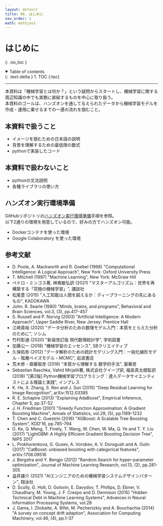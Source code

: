 ```yaml
---
layout: default
title: 00, はじめに
nav_order: 1
math: mathjax3
---
```


# はじめに
{: .no_toc }

<details open markdown="block">
  <summary>
    Table of contents
  </summary>
  {: .text-delta }
1. TOC
{:toc}
</details>

---


本資料は「機械学習とは何か？」という疑問からスタートし、機械学習に関する周辺知識の中でも実務に直結するものを中心に取り扱う。  
本資料のゴールは、ハンズオンを通して与えられたデータから機械学習モデルを作成・運用に乗せるまでの一連の流れを掴むこと。  

## 本資料で扱うこと

- イメージを掴むための日本語の説明
- 背景を理解するための最低限の数式
- pythonで実装したコード

## 本資料で扱わないこと

- pythonの文法説明
- 各種ライブラリの使い方

## ハンズオン実行環境準備

GitHubリポジトリの[ハンズオン実行環境準備](https://github.com/suchu3/studyML#studyml)手順を参照。  
以下2通りの環境を用意しているので、好みの方でハンズオン可能。

- Dockerコンテナを使った環境
- Google Colaboratory を使った環境

## 参考文献

- D. Poole, A. Mackworth and R. Goebel (1998) "Computational Intelligence: A Logical Approach", New York: Oxford University Press
- T. Mitchell (1997) "Machine Learning", New York: McGraw Hill
- ペドロ・ミンゴス著, 神嶌敏弘訳 (2021) "マスターアルゴリズム：世界を再構築する「究極の機械学習」", 講談社
- 松尾豊 (2015) "人工知能は人間を超えるか：ディープラーニングの先にあるもの", KADOKAWA
- John. R. Searle (1980) "Minds, brains, and programs", Behavioral and Brain Sciences, vol.3, (3), pp.417-457
- S. Russell and P. Norvig (2003) "Artificial Intelligence: A Modern Approach", Upper Saddle River, New Jersey: Prentice Hall
- 江崎貴裕 (2020) "データ分析のための数理モデル入門：本質をとらえた分析のために", ソシム
- 竹村彰通 (2020) "新装改訂版 現代数理統計学", 学術図書
- 加藤公一 (2018) "機械学習のエッセンス", SBクリエイティブ
- 久保拓弥 (2012) "データ解析のための統計モデリング入門：一般化線形モデル・階層ベイズモデル・MCMC", 岩波書店
- 荒木修・齋藤智彦 (2016) "本質から理解する 数学的手法", 裳華房
- Sebastian Raschka, Vahid Mirjalili著, 株式会社クイープ訳, 福島真太朗監訳 (2018) "[第2版] Python機械学習プログラミング：達人データサイエンティストによる理論と実践", インプレス
- K. He, X. Zhang, S. Ren and J. Sun (2015) "Deep Residual Learning for Image Recognition", arXiv:1512.03385
- R. E. Schapire (2013) "Explaining AdaBoost", Empirical Inference, Chapter 5, pp.37-52
- J. H. Friedman (2001) "Greedy Function Approximation: A Gradient Boosting Machine", Annals of Statistics, vol.29, (5), pp.1189-1232
- T. Chen and C. Guestrin (2016) "XGBoost: A Scalable Tree Boosting System", KDD'16, pp.785-794
- G. Ke, Q. Meng, T. Finely, T. Wang, W. Chen, W. Ma, Q. Ye and T. Y. Liu (2017) "LightGBM: A Highly Efficient Gradient Boosting Decision Tree", NIPS 2017
- L. Prokhorenkova, G. Gusev, A. Vorobev, A. V. Dorogush and A. Gulin (2017) "CatBoost: unbiased boosting with categorical features", 	arXiv:1706.09516
- J. Bergstra and Y. Bengjo (2012) "Random Search for hyper-parameter optimization", Journal of Machine Learning Research, vol.13, (2), pp.281-305
- 澁井雄介 (2021) "AIエンジニアのための機械学習システムデザインパターン", 翔泳社
- D. Scully, G. Holt, D. Golovin, E. Davydov, T. Phillips, D. Ebner, V. Chaudhary, M. Young, J. F. Crespo and D. Dennison (2015) "Hidden Technical Debt in Machine Learning Systems", Advances in Neural Information Processing Systems, vol.28
- J. Gama, I. Zliobaite, A. Bifet, M. Pechenizkiy and A. Bouchachia (2014) "A survey on concept drift adaption", Association for Computing Machinery, vol.46, (4), pp.1-37